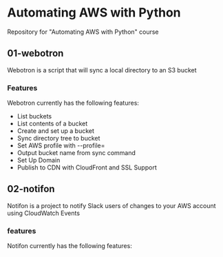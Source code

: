 # Automating AWS with Python

Repository for "Automating AWS with Python" course

## 01-webotron
Webotron is a script that will sync a local directory to an S3 bucket

### Features
Webotron currently has the following features:
- List buckets
- List contents of a bucket
- Create and set up a bucket
- Sync directory tree to bucket
- Set AWS profile with --profile=<profilename>
- Output bucket name from sync command
- Set Up Domain
- Publish to CDN with CloudFront and SSL Support


## 02-notifon

Notifon is a project to notify Slack users of changes to your AWS account using
CloudWatch Events

### features

Notifon currently has the following features:
